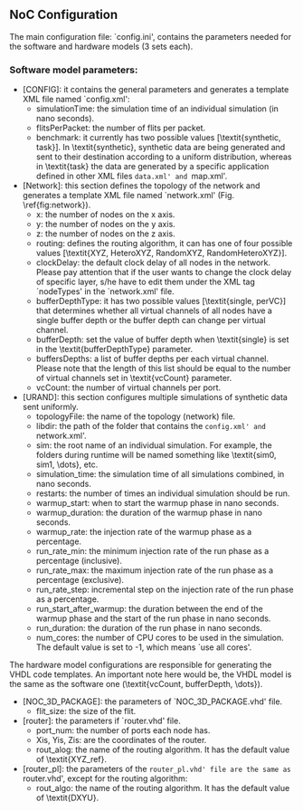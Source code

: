 
## NoC Configuration
The main configuration file: `config.ini', contains the parameters needed for the software and hardware models (3 sets each).
 

### Software model parameters:
- [CONFIG]: it contains the general parameters and generates a template XML file named `config.xml':
   - simulationTime: the simulation time of an individual simulation (in nano seconds).
   -  flitsPerPacket: the number of flits per packet.
   -  benchmark: it currently has two possible values [\textit{synthetic, task}]. In \textit{synthetic}, synthetic data are being generated and sent to their destination according to a uniform distribution, whereas in \textit{task} the data are generated by a specific application defined in other XML files `data.xml' and `map.xml'.
- [Network]: this section defines the topology of the network and generates a template XML file named `network.xml' (Fig. \ref{fig:network}).
   -   x: the number of nodes on the x axis.
   -   y: the number of nodes on the y axis.
   -   z: the number of nodes on the z axis.
   -   routing: defines the routing algorithm, it can has one of four possible values [\textit{XYZ, HeteroXYZ, RandomXYZ, RandomHeteroXYZ}].
   -   clockDelay: the default clock delay of all nodes in the network. Please pay attention that if the user wants to change the clock delay of specific layer, s/he have to edit them under the XML tag ´nodeTypes' in the `network.xml' file.
   -   bufferDepthType: it has two possible values [\textit{single, perVC}] that determines whether all virtual channels of all nodes have a single buffer depth or the buffer depth can change per virtual channel.
   -   bufferDepth: set the value of buffer depth when \textit{single} is set in the \textit{bufferDepthType} parameter.
   -   buffersDepths: a list of buffer depths per each virtual channel. Please note that the length of this list should be equal to the number of virtual channels set in \textit{vcCount} parameter.
   -   vcCount: the number of virtual channels per port.
- [URAND]: this section configures multiple simulations of synthetic data sent uniformly.
   -   topologyFile: the name of the topology (network) file.
   -   libdir: the path of the folder that contains the `config.xml' and `network.xml'.
   -   sim: the root name of an individual simulation. For example, the folders during runtime will be named something like \textit{sim0, sim1, \dots}, etc.
   -   simulation_time: the simulation time of all simulations combined, in nano seconds.
   -   restarts: the number of times an individual simulation should be run.
   -   warmup_start: when to start the warmup phase in nano seconds.
   -   warmup_duration: the duration of the warmup phase in nano seconds.
   -   warmup_rate: the injection rate of the warmup phase as a percentage.
   -   run_rate_min: the minimum injection rate of the run phase as a percentage (inclusive).
   -   run_rate_max: the maximum injection rate of the run phase as a percentage (exclusive).
   -   run_rate_step: incremental step on the injection rate of the run phase as a percentage.
   -   run_start_after_warmup: the duration between the end of the warmup phase and the start of the run phase in nano seconds.
   -   run_duration: the duration of the run phase in nano seconds.
   -   num_cores: the number of CPU cores to be used in the simulation. The default value is set to -1, which means ´use all cores'.
	
The hardware model configurations are responsible for generating the VHDL code templates. An important note here would be, the VHDL model is the same as the software one (\textit{vcCount, bufferDepth, \dots}).
- [NOC_3D_PACKAGE]: the parameters of `NOC_3D_PACKAGE.vhd' file.
	- flit_size: the size of the flit.
- [router]: the parameters if `router.vhd' file.
	- port_num: the number of ports each node has.
	- Xis, Yis, Zis: are the coordinates of the router.
	- rout_alog: the name of the routing algorithm. It has the default value of \textit{XYZ_ref}.
- [router_pl]: the parameters of the `router_pl.vhd' file are the same as `router.vhd', except for the routing algorithm:
    - rout_algo: the name of the routing algorithm. It has the default value of \textit{DXYU}.
